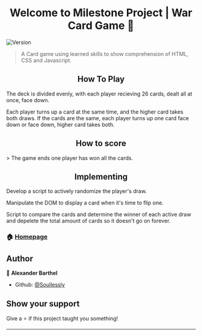 <h1 align="center">Welcome to Milestone Project | War Card Game 👋</h1>
<p>
  <img alt="Version" src="https://img.shields.io/badge/version-0.2-blue.svg?cacheSeconds=2592000" />
</p>

> A Card game using learned skills to show comprehension of HTML, CSS and Javascript.

<h2 align="center">How To Play</h2>
The deck is divided evenly, with each player recieving 26 cards, dealt all at once, face down.

Each player turns up a card at the same time, and the higher card takes both draws.
If the cards are the same, each player turns up one card face down or face down, higher card takes both.

<h2 align="center">How to score</h2>
> The game ends one player has won all the cards.

<h2 align="center">Implementing</h2>
Develop a script to actively randomize the player's draw.

Manipulate the DOM to display a card when it's time to flip one.

Script to compare the cards and determine the winner of each active draw and depelete the total amount of cards so it doesn't go on forever.</p>



### 🏠 [Homepage](https://github.com/Soullessly/Milestone-Project-I)

## Author

👤 **Alexander Barthel**

* Github: [@Soullessly](https://github.com/Soullessly)

## Show your support

Give a ⭐️ if this project taught you something!

***
